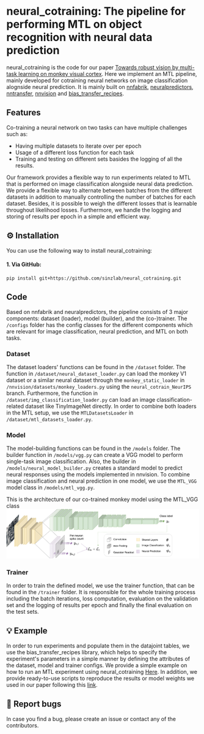 # neural_cotraining: The pipeline for performing MTL on object recognition with neural data prediction


neural_cotraining is the code for our paper [Towards robust vision by multi-task learning on monkey visual cortex](). Here we implement an MTL pipeline, mainly developed for cotraining neural networks on image classification alognside neural prediction. It is mainly built on [nnfabrik](https://github.com/sinzlab/nnfabrik), [neuralpredictors](https://github.com/sinzlab/neuralpredictors), [nntransfer](https://github.com/sinzlab/nntransfer), [nnvision](https://github.com/sinzlab/nnvision) and [bias_transfer_recipes](https://github.com/sinzlab/bias_transfer_recipes).

## Features

Co-training a neural network on two tasks can have multiple challenges such as:
- Having multiple datasets to iterate over per epoch
- Usage of a different loss function for each task
- Training and testing on different sets basides the logging of all the results.

Our framework provides a flexible way to run experiments related to MTL that is performed on image classification alongside neural data prediction. We provide a flexible way to alternate between batches from the different datasets in addition to manually controlling the number of batches for each dataset. Besides, it is possible to weigh the different losses that is learnable throughout likelihood losses. Furthermore, we handle the logging and storing of results per epoch in a simple and efficient way.

## :gear: Installation

You can use the following way to install neural_cotraining:

#### 1. Via GitHub:
```
pip install git+https://github.com/sinzlab/neural_cotraining.git
```

## Code 

Based on nnfabrik and neuralpredictors, the pipeline consists of 3 major components: dataset (loader), model (builder), and the (co-)trainer. The `/configs` folder has the config classes for the different components which are relevant for image classification, neural prediction, and MTL on both tasks.
### Dataset
The dataset loaders' functions can be found in the `/dataset` folder. The function in `/dataset/neural_dataset_loader.py` can load the monkey V1 dataset or a similar neural dataset through the `monkey_static_loader` in `/nnvision/datasets/monkey_loaders.py` using the `neural_cotrain_NeurIPS` branch. Furthermore, the function in `/dataset/img_classification_loader.py` can load an image classification-related dataset like TinyImageNet directly.
In order to combine both loaders in the MTL setup, we use the `MTLDatasetsLoader` in `/dataset/mtl_datasets_loader.py`.

### Model
The model-building functions can be found in the `/models` folder. The builder function in `/models/vgg.py` can create a VGG model to perform single-task image classification. Also, the builder in `/models/neural_model_builder.py` creates a standard model to predict neural responses using the models implemented in nnvision. 
To combine image classification and neural prediction in one model, we use the `MTL_VGG` model class in `/models/mtl_vgg.py`. 

This is the architecture of our co-trained monkey model using the MTL_VGG class ![](https://github.com/Shahdsaf/neural_cotraining/blob/main/mtl_vgg.png)

### Trainer
In order to train the defined model, we use the trainer function, that can be found in the `/trainer` folder. It is responsible for the whole training process including the batch iterations, loss computation, evaluation on the validation set and the logging of results per epoch and finally the final evaluation on the test sets.

## :bulb: Example

In order to run experiments and populate them in the datajoint tables, we use the bias_transfer_recipes library, which helps to specify the experiment's parameters in a simple manner by defining the attributes of the dataset, model and trainer configs.
We provide a simple example on how to run an MTL experiment using neural_cotraining 
[Here](https://github.com/Shahdsaf/bias_transfer_recipes/blob/uptodate_shahd/bias_transfer_recipes/notebooks/example.ipynb). In addition, we provide ready-to-use scripts to reproduce the results or model weights we used in our paper following this [link](https://github.com/Shahdsaf/bias_transfer_recipes/tree/uptodate_shahd/bias_transfer_recipes/notebooks).


## :bug: Report bugs 

In case you find a bug, please create an issue or contact any of the contributors.
